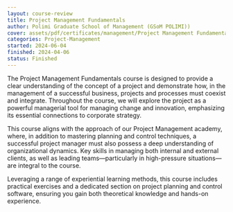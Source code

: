 ```yaml
---
layout: course-review
title: Project Management Fundamentals
author: Polimi Graduate School of Management (GSoM POLIMI))
cover: assets/pdf/certificates/management/Project Management Fundamentals.pdf
categories: Project-Management
started: 2024-06-04
finished: 2024-04-06
status: Finished
---
```


The Project Management Fundamentals course is designed to provide a clear understanding of the concept of a project and demonstrate how, in the management of a successful business, projects and processes must coexist and integrate. Throughout the course, we will explore the project as a powerful managerial tool for managing change and innovation, emphasizing its essential connections to corporate strategy.

This course aligns with the approach of our Project Management academy, where, in addition to mastering planning and control techniques, a successful project manager must also possess a deep understanding of organizational dynamics. Key skills in managing both internal and external clients, as well as leading teams—particularly in high-pressure situations—are integral to the course.

Leveraging a range of experiential learning methods, this course includes practical exercises and a dedicated section on project planning and control software, ensuring you gain both theoretical knowledge and hands-on experience.
